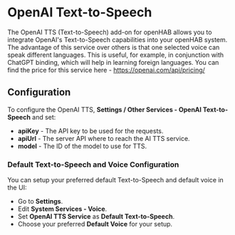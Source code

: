 # OpenAI Text-to-Speech

The OpenAI TTS (Text-to-Speech) add-on for openHAB allows you to integrate OpenAI's Text-to-Speech capabilities into your openHAB system.
The advantage of this service over others is that one selected voice can speak different languages.
This is useful, for example, in conjunction with ChatGPT binding, which will help in learning foreign languages.
You can find the price for this service here - <https://openai.com/api/pricing/>

## Configuration

To configure the OpenAI TTS, **Settings / Other Services - OpenAI Text-to-Speech** and set:

- **apiKey** - The API key to be used for the requests.
- **apiUrl** - The server API where to reach the AI TTS service.
- **model**  - The ID of the model to use for TTS.

### Default Text-to-Speech and Voice Configuration

You can setup your preferred default Text-to-Speech and default voice in the UI:

- Go to **Settings**.
- Edit **System Services - Voice**.
- Set **OpenAI TTS Service** as **Default Text-to-Speech**.
- Choose your preferred **Default Voice** for your setup.
